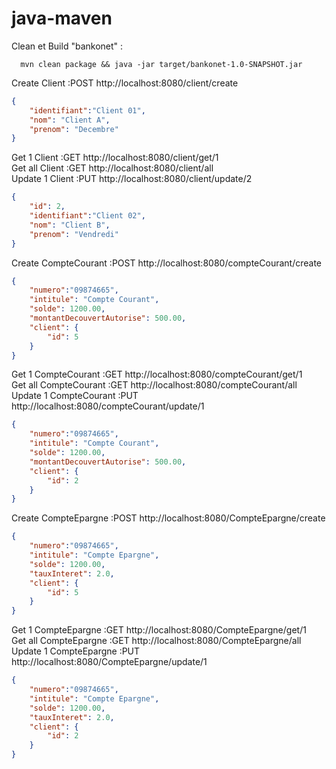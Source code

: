 # java-maven
Clean et Build "bankonet" : 
```
  mvn clean package && java -jar target/bankonet-1.0-SNAPSHOT.jar

```

Create Client :POST http://localhost:8080/client/create    
```json
{
	"identifiant":"Client 01",
	"nom": "Client A",
	"prenom": "Decembre"
}
```

Get 1 Client :GET http://localhost:8080/client/get/1     
Get all Client :GET http://localhost:8080/client/all      
Update 1 Client :PUT http://localhost:8080/client/update/2

```json
{
	"id": 2,
	"identifiant":"Client 02",
	"nom": "Client B",
	"prenom": "Vendredi"
}
```

Create CompteCourant :POST http://localhost:8080/compteCourant/create
```json
{
	"numero":"09874665",
	"intitule": "Compte Courant",
	"solde": 1200.00,
	"montantDecouvertAutorise": 500.00,
	"client": {
		"id": 5
	}
}
```

Get 1 CompteCourant :GET http://localhost:8080/compteCourant/get/1     
Get all CompteCourant :GET http://localhost:8080/compteCourant/all     
Update 1 CompteCourant :PUT http://localhost:8080/compteCourant/update/1   
```json
{
	"numero":"09874665",
	"intitule": "Compte Courant",
	"solde": 1200.00,
	"montantDecouvertAutorise": 500.00,
	"client": {
		"id": 2
	}
}
``` 

Create CompteEpargne :POST http://localhost:8080/CompteEpargne/create
```json
{
	"numero":"09874665",
	"intitule": "Compte Epargne",
	"solde": 1200.00,
	"tauxInteret": 2.0,
	"client": {
		"id": 5
	}
}
```

Get 1 CompteEpargne :GET http://localhost:8080/CompteEpargne/get/1     
Get all CompteEpargne :GET http://localhost:8080/CompteEpargne/all     
Update 1 CompteEpargne :PUT http://localhost:8080/CompteEpargne/update/1   
```json
{
	"numero":"09874665",
	"intitule": "Compte Epargne",
	"solde": 1200.00,
	"tauxInteret": 2.0,
	"client": {
		"id": 2
	}
}
``` 